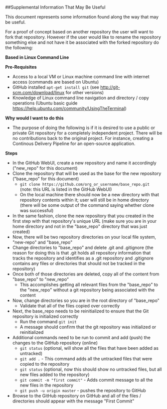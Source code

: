 ##Supplemental Information That May Be Useful

This document represents some information found along the way that may be useful.  

For a proof of concept based on another repository the user will want to fork that repository.  However if the user would like to rename the repository something else and not have it be associated with the forked repository do the following:

**Based in Linux Command Line**

**Pre-Requisites**
* Access to a local VM or Linux machine command line with internet access (commands are based on Ubuntu)
* GitHub installed `apt-get install git` (see http://git-scm.com/download/linux for other versions)
* Knowledge of Linux command line navigation and directory / copy operations (Ubuntu basic guide https://help.ubuntu.com/community/UsingTheTerminal)

**Why would I want to do this**
* The purpose of doing the following is if it is desired to use a public or private Git repository for a completely independent project.  There will be no contributions back to the original project.  For instance, creating a Continous Delivery Pipeline for an open-source application.  

**Steps**
* In the GitHub WebUI, create a new repository and name it accordingly ("new_repo" for this document)
* Clone the repository that will be used as the base for the new repository ("base_repo" for this document)
  * `git clone https://github.com/org_or_username/base_repo.git` (note: this URL is listed in the GitHub WebUI)
  * On the local machine there should now be a new directory with that repository contents within it; user will still be in home directory (there will be some output of the command saying whether clone was successful)
* In the same fashion, clone the new repository that you created in the first step with that repository's unique URL (make sure you are in your home directory and not in the "base_repo" directory that was just created)
* Now, there will be two repository directories on your local file system, "new-repo" and "base_repo"
* Change directories to "base_repo" and delete .git and .gitignore (the reason for doing this is that .git holds all repository information that tracks the repository and identifies as a .git repository and .gitignore contains any files or directories that should not be tracked in the repository)
* Once both of those directories are deleted, copy all of the content from "base_repo" to "new_repo" 
  * This accomplishes getting all relevant files from the "base_repo" to the "new_repo" without a git repository being associated with the content
* Now, change directories so you are in the root directory of "base_repo"
  * Validate that all of the files copied over correctly
* Next, the base_repo needs to be reinitialized to ensure that the Git repository is initialized correctly
  * Run the command `git init`
  * A message should confirm that the git repository was initialized or reinitialized
* Additional commands need to be run to commit and add (push) the changes to the GitHub repository (online)
  * `git status` (optional, will show all the files that have been added as untracked)
  * `git add .` - This command adds all the untracked files that were copied to the repository
  * `git status` (optional, now this should show no untracked files, but all new files added to the repository)
  * `git commit -m "first commit"` - Adds commit message to all the new files in the repository
  * `git push -u origin master` - pushes the repository to GitHub
* Browse to the GitHub repository on GitHub and all of the files / directories should appear with the message "First Commit"
